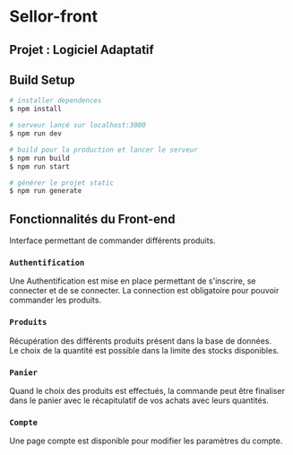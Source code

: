 # Sellor-front

## Projet : Logiciel Adaptatif 

## Build Setup

```bash
# installer dependences
$ npm install

# serveur lancé sur localhost:3000
$ npm run dev

# build pour la production et lancer le serveur
$ npm run build
$ npm run start

# générer le projet static 
$ npm run generate
```

## Fonctionnalités du Front-end

Interface permettant de commander différents produits. 

### `Authentification`
Une Authentification est mise en place permettant de s'inscrire, se connecter et de se connecter.
La connection est obligatoire pour pouvoir commander les produits.

### `Produits`
Récupération des différents produits présent dans la base de données.  
Le choix de la quantité est possible dans la limite des stocks disponibles. 

### `Panier`
Quand le choix des produits est effectués, la commande peut être finaliser dans le panier avec le récapitulatif de vos achats avec leurs quantités. 

### `Compte`
Une page compte est disponible pour modifier les paramètres du compte. 
